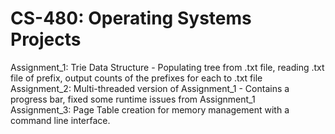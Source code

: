 # CS-480: Operating Systems Projects  
Assignment_1: Trie Data Structure - Populating tree from .txt file, reading .txt file of prefix, output counts of the prefixes for each to .txt file  
Assignment_2: Multi-threaded version of Assignment_1 - Contains a progress bar, fixed some runtime issues from Assignment_1  
Assignment_3: Page Table creation for memory management with a command line interface.

